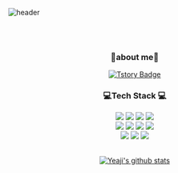 ![header](https://capsule-render.vercel.app/api?type=waving&color=gradient&height=300&section=header&text=Yeaji's%20Git%20hub&fontAlignY=40&fontSize=80&desc=ღ₍ᐢ..ᐢ₎ღ&descAlignY=65&animation=twinkling)

 
 <div align="center">
<br /><br />
  
 <h3>🤍about me🤍</h3>
  
[![Tstory Badge](https://img.shields.io/badge/-Tstory-92a8d1?logo=Velog&logoColor=white&link=https://yeacoding.tistory.com/)](https://yeacoding.tistory.com/)
<!--[![Notion Badge](https://img.shields.io/badge/-Notion-92a8d1?logo=notion&logoColor=white&link=]()-->
  
  
  <h3>💻Tech Stack 💻</h3>
  <div class="stack">
  <a href="#"><img src="https://img.shields.io/badge/JavaScript-%23F3708C?style=flat&logo=JavaScript&logoColor=white"/></a>
  <a href="#"><img src="https://img.shields.io/badge/CSS-%23F3708C?style=flat&logo=CSS3&logoColor=white"/></a>
  <a href="#"><img src="https://img.shields.io/badge/Vue.js-%23F3708C?style=flat&logo=Vue.js&logoColor=white"/></a>
  <a href="#"><img src="https://img.shields.io/badge/Node.js-%23F3708C?style=flat&logo=Node.js&logoColor=white"/></a>
  <br />
  <a href="#"><img src="https://img.shields.io/badge/Java-%23736FDF?style=flat&logo=Java&logoColor=white"/></a> 
  <a href="#"><img src="https://img.shields.io/badge/MySQL-%23736FDF?style=flat&logo=MySQL&logoColor=white"/></a>
  <a href="#"><img src="https://img.shields.io/badge/Spring-%23736FDF?style=flat&logo=Spring&logoColor=white"/></a>
 <a href="#"><img src="https://img.shields.io/badge/Swagger-%23736FDF?style=flat&logo=Swagger&logoColor=white"/></a>   
  <br />
  <a href="#"><img src="https://img.shields.io/badge/GitHub-%23FBD34B?style=flat&logo=GitHub&logoColor=white"/></a> 
  <a href="#"><img src="https://img.shields.io/badge/Postman-%23FBD34B?style=flat&logo=Postman&logoColor=white"/></a>
  <a href="#"><img src="https://img.shields.io/badge/Jira-%23FBD34B?style=flat&logo=Jira Software&logoColor=white"/></a>
	</div>
 <br />

  
  [![Yeaji's github stats](https://github-readme-stats.vercel.app/api?username=an7188&count_private=true&custom_title=Yeaji's&nbsp;github🤍&bg_color=30,92a8d1,f7cac9&title_color=fff&text_color=fff)](https://github.com/anuraghazra/github-readme-stats)

	
 <br />
  </div>
  

<!--[![Hits Badge](https://hits.seeyoufarm.com/api/count/incr/badge.svg?url=https://github.com/an7188&count_bg=%2379C83D&title_bg=%23555555&icon=&icon_color=%23E7E7E7&title=hits&edge_flat=false)](https://hits.seeyoufarm.com)-->

  
  
<!--
**an7188/an7188** is a ✨ _special_ ✨ repository because its `README.md` (this file) appears on your GitHub profile.

Here are some ideas to get you started:

- 🔭 I’m currently working on ...
- 🌱 I’m currently learning ...
- 👯 I’m looking to collaborate on ...
- 🤔 I’m looking for help with ...
- 💬 Ask me about ...
- 📫 How to reach me: ...
- 😄 Pronouns: ...
- ⚡ Fun fact: ...
-->
